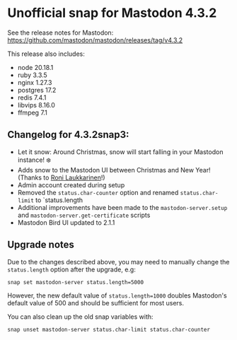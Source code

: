 # Unofficial snap for Mastodon 4.3.2

See the release notes for Mastodon: https://github.com/mastodon/mastodon/releases/tag/v4.3.2

This release also includes:

* node 20.18.1
* ruby 3.3.5
* nginx 1.27.3
* postgres 17.2
* redis 7.4.1
* libvips 8.16.0
* ffmpeg 7.1

## Changelog for 4.3.2snap3:

* Let it snow: Around Christmas, snow will start falling in your Mastodon instance! ❄️
* Adds snow to the Mastodon UI between Christmas and New Year! (Thanks to [Roni Laukkarinen](https://github.com/ronilaukkarinen)!)
* Admin account created during setup
* Removed the `status.char-counter` option and renamed `status.char-limit` to `status.length
* Additional improvements have been made to the `mastodon-server.setup` and `mastodon-server.get-certificate` scripts
* Mastodon Bird UI updated to 2.1.1

## Upgrade notes

Due to the changes described above, you may need to manually change the `status.length` option after the upgrade, e.g:

    snap set mastodon-server status.length=5000

However, the new default value of `status.length=1000` doubles Mastodon's default value of 500 and should be sufficient for most users.

You can also clean up the old snap variables with:

    snap unset mastodon-server status.char-limit status.char-counter
